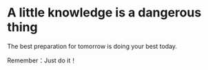 # A little knowledge is a dangerous thing

The best preparation for tomorrow is doing your best today.

Remember：Just do it！
